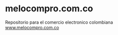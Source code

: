 melocompro.com.co
=================
Repositorio para el comercio electronico colombiana www.melocompro.com.co
